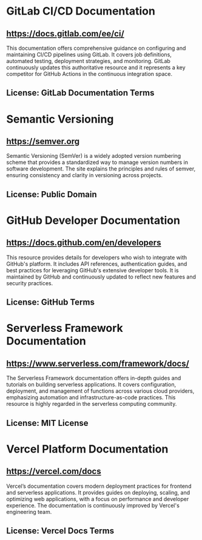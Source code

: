 # GitLab CI/CD Documentation
## https://docs.gitlab.com/ee/ci/
This documentation offers comprehensive guidance on configuring and maintaining CI/CD pipelines using GitLab. It covers job definitions, automated testing, deployment strategies, and monitoring. GitLab continuously updates this authoritative resource and it represents a key competitor for GitHub Actions in the continuous integration space.
## License: GitLab Documentation Terms

# Semantic Versioning
## https://semver.org
Semantic Versioning (SemVer) is a widely adopted version numbering scheme that provides a standardized way to manage version numbers in software development. The site explains the principles and rules of semver, ensuring consistency and clarity in versioning across projects.
## License: Public Domain

# GitHub Developer Documentation
## https://docs.github.com/en/developers
This resource provides details for developers who wish to integrate with GitHub's platform. It includes API references, authentication guides, and best practices for leveraging GitHub's extensive developer tools. It is maintained by GitHub and continuously updated to reflect new features and security practices.
## License: GitHub Terms

# Serverless Framework Documentation
## https://www.serverless.com/framework/docs/
The Serverless Framework documentation offers in-depth guides and tutorials on building serverless applications. It covers configuration, deployment, and management of functions across various cloud providers, emphasizing automation and infrastructure-as-code practices. This resource is highly regarded in the serverless computing community.
## License: MIT License

# Vercel Platform Documentation
## https://vercel.com/docs
Vercel’s documentation covers modern deployment practices for frontend and serverless applications. It provides guides on deploying, scaling, and optimizing web applications, with a focus on performance and developer experience. The documentation is continuously improved by Vercel's engineering team.
## License: Vercel Docs Terms